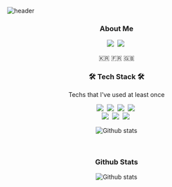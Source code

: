 ![header](https://capsule-render.vercel.app/api?type=soft&color=auto&height=150&section=header&text=YeonsuIm&fontSize=70&animation=twinkling)

<h3 align="center">About Me</h3>

<p align="center">
  <a href="https://yxxnsu.tistory.com/"><img src="https://img.shields.io/badge/Tech Blog-09B3AF?style=flat-square&color=E43B19logo=Blogger&logoColor=white" /></a>&nbsp
  <a href="mailto:yxxnsu0121@gmail.com"><img src="https://img.shields.io/badge/Email-EA4335?style=flat-square&logo=Gmail&logoColor=white" /></a>&nbsp
</p>

<p align="center">🇰🇷 🇫🇷 🇬🇧</p>

<h3 align="center">🛠 Tech Stack 🛠</h3>

<p align="center"> Techs that I've used at least once </p>

<p align="center">
  <img src="https://img.shields.io/badge/Python-3766AB?style=flat-square&logo=Python&logoColor=white"/></a>&nbsp 
  <img src="https://img.shields.io/badge/Java-007396?style=flat-square&logo=Java&logoColor=white"/></a>&nbsp 
  <img src="https://img.shields.io/badge/C++-00599C?style=flat-square&color=critical&logo=C%2B%2B&logoColor=white"/></a>&nbsp 
  <img src="https://img.shields.io/badge/C-A8B9CC?style=flat-square&logo=C&logoColor=white"/></a>&nbsp 
  <br>
  <img src="https://img.shields.io/badge/SpringBoot-6DB33F?style=flat-square&logo=Spring&logoColor=white"/></a>&nbsp 
  <img src="https://img.shields.io/badge/Mysql-E6B91E?style=flat-square&logo=MySql&logoColor=white"/></a>&nbsp 
  <img src="https://img.shields.io/badge/Flutter-02569B?style=flat-square&logo=Flutter&logoColor=white"/></a>&nbsp   
</p>

<p align="center">
  <img align="center"src="https://github-readme-stats.vercel.app/api/top-langs/?username=yxxnsu&theme=dark&layout=compact&locale=kr&langs_count=6&hide=scss" alt="Github stats" />
</p>

</br>

<h3 align="center">Github Stats</h3>

<p align="center">
  <img align="center"src="https://github-readme-stats.vercel.app/api?username=yxxnsu&theme=dark&show_icons=true&count_private=true&include_all_commits=true&hide=stars,contribs&locale=kr" alt="Github stats" />
</p>
